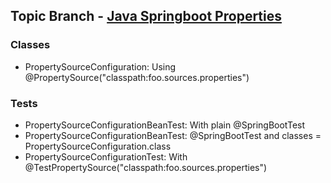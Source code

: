 ## Topic Branch - [Java Springboot Properties](https://github.com/fluentcodes/sandbox/tree/java-springboot-properties)

### Classes
* PropertySourceConfiguration: Using @PropertySource("classpath:foo.sources.properties")
### Tests
* PropertySourceConfigurationBeanTest: With plain @SpringBootTest 
* PropertySourceConfigurationBeanTest: @SpringBootTest and classes = PropertySourceConfiguration.class
* PropertySourceConfigurationTest: With @TestPropertySource("classpath:foo.sources.properties")